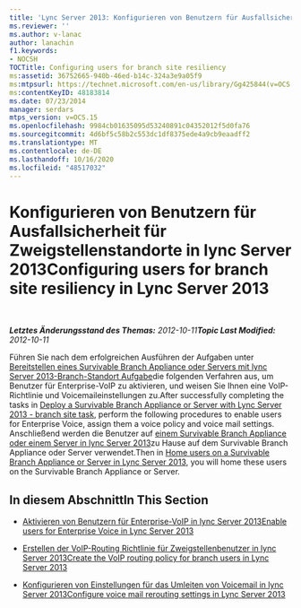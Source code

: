 ```yaml
---
title: 'Lync Server 2013: Konfigurieren von Benutzern für Ausfallsicherheit für Zweigstellenstandorte'
ms.reviewer: ''
ms.author: v-lanac
author: lanachin
f1.keywords:
- NOCSH
TOCTitle: Configuring users for branch site resiliency
ms:assetid: 36752665-940b-46ed-b14c-324a3e9a05f9
ms:mtpsurl: https://technet.microsoft.com/en-us/library/Gg425844(v=OCS.15)
ms:contentKeyID: 48183814
ms.date: 07/23/2014
manager: serdars
mtps_version: v=OCS.15
ms.openlocfilehash: 9984cb01635095d53240891c04352012f5d0fa76
ms.sourcegitcommit: 4d6bf5c58b2c553dc1df8375ede4a9cb9eaadff2
ms.translationtype: MT
ms.contentlocale: de-DE
ms.lasthandoff: 10/16/2020
ms.locfileid: "48517032"
---
```

# <a name="configuring-users-for-branch-site-resiliency-in-lync-server-2013"></a><span data-ttu-id="34d96-102">Konfigurieren von Benutzern für Ausfallsicherheit für Zweigstellenstandorte in lync Server 2013</span><span class="sxs-lookup"><span data-stu-id="34d96-102">Configuring users for branch site resiliency in Lync Server 2013</span></span>

<div data-xmlns="http://www.w3.org/1999/xhtml">

<div class="topic" data-xmlns="http://www.w3.org/1999/xhtml" data-msxsl="urn:schemas-microsoft-com:xslt" data-cs="https://msdn.microsoft.com/">

<div data-asp="https://msdn2.microsoft.com/asp">



</div>

<div id="mainSection">

<div id="mainBody">

<span> </span>

<span data-ttu-id="34d96-103">_**Letztes Änderungsstand des Themas:** 2012-10-11_</span><span class="sxs-lookup"><span data-stu-id="34d96-103">_**Topic Last Modified:** 2012-10-11_</span></span>

<span data-ttu-id="34d96-104">Führen Sie nach dem erfolgreichen Ausführen der Aufgaben unter [Bereitstellen eines Survivable Branch Appliance oder Servers mit lync Server 2013-Branch-Standort Aufgabe](lync-server-2013-deploy-a-survivable-branch-appliance-or-server-branch-site-task.md)die folgenden Verfahren aus, um Benutzer für Enterprise-VoIP zu aktivieren, und weisen Sie Ihnen eine VoIP-Richtlinie und Voicemaileinstellungen zu.</span><span class="sxs-lookup"><span data-stu-id="34d96-104">After successfully completing the tasks in [Deploy a Survivable Branch Appliance or Server with Lync Server 2013 - branch site task](lync-server-2013-deploy-a-survivable-branch-appliance-or-server-branch-site-task.md), perform the following procedures to enable users for Enterprise Voice, assign them a voice policy and voice mail settings.</span></span> <span data-ttu-id="34d96-105">Anschließend werden die Benutzer auf [einem Survivable Branch Appliance oder einem Server in lync Server 2013](lync-server-2013-home-users-on-a-survivable-branch-appliance-or-server.md)zu Hause auf dem Survivable Branch Appliance oder Server verwendet.</span><span class="sxs-lookup"><span data-stu-id="34d96-105">Then in [Home users on a Survivable Branch Appliance or Server in Lync Server 2013](lync-server-2013-home-users-on-a-survivable-branch-appliance-or-server.md), you will home these users on the Survivable Branch Appliance or Server.</span></span>

<div>

## <a name="in-this-section"></a><span data-ttu-id="34d96-106">In diesem Abschnitt</span><span class="sxs-lookup"><span data-stu-id="34d96-106">In This Section</span></span>

  - [<span data-ttu-id="34d96-107">Aktivieren von Benutzern für Enterprise-VoIP in lync Server 2013</span><span class="sxs-lookup"><span data-stu-id="34d96-107">Enable users for Enterprise Voice in Lync Server 2013</span></span>](lync-server-2013-enable-users-for-enterprise-voice.md)

  - [<span data-ttu-id="34d96-108">Erstellen der VoIP-Routing Richtlinie für Zweigstellenbenutzer in lync Server 2013</span><span class="sxs-lookup"><span data-stu-id="34d96-108">Create the VoIP routing policy for branch users in Lync Server 2013</span></span>](lync-server-2013-create-the-voip-routing-policy-for-branch-users.md)

  - [<span data-ttu-id="34d96-109">Konfigurieren von Einstellungen für das Umleiten von Voicemail in lync Server 2013</span><span class="sxs-lookup"><span data-stu-id="34d96-109">Configure voice mail rerouting settings in Lync Server 2013</span></span>](lync-server-2013-configure-voice-mail-rerouting-settings.md)

</div>

</div>

<span> </span>

</div>

</div>

</div>

